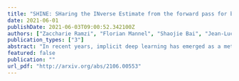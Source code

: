 ```yaml
---
title: "SHINE: SHaring the INverse Estimate from the forward pass for bi-level optimization and implicit models"
date: 2021-06-01
publishDate: 2021-06-03T09:00:52.342100Z
authors: ["Zaccharie Ramzi", "Florian Mannel", "Shaojie Bai", "Jean-Luc Starck", "Philippe Ciuciu", "Thomas Moreau"]
publication_types: ["3"]
abstract: "In recent years, implicit deep learning has emerged as a method to increase the depth of deep neural networks. While their training is memory-efficient, they are still significantly slower to train than their explicit counterparts. In Deep Equilibrium Models (DEQs), the training is performed as a bi-level problem, and its computational complexity is partially driven by the iterative inversion of a huge Jacobian matrix. In this paper, we propose a novel strategy to tackle this computational bottleneck from which many bi-level problems suffer. The main idea is to use the quasi-Newton matrices from the forward pass to efficiently approximate the inverse Jacobian matrix in the direction needed for the gradient computation. We provide a theorem that motivates using our method with the original forward algorithms. In addition, by modifying these forward algorithms, we further provide theoretical guarantees that our method asymptotically estimates the true implicit gradient. We empirically study this approach in many settings, ranging from hyperparameter optimization to large Multiscale DEQs applied to CIFAR and ImageNet. We show that it reduces the computational cost of the backward pass by up to two orders of magnitude. All this is achieved while retaining the excellent performance of the original models in hyperparameter optimization and on CIFAR, and giving encouraging and competitive results on ImageNet."
featured: false
publication: ""
url_pdf: "http://arxiv.org/abs/2106.00553"
---
```


